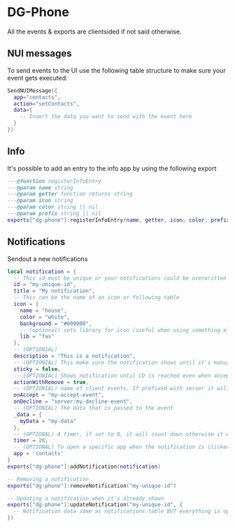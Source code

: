 # DG-Phone
All the events & exports are clientsided if not said otherwise.

## NUI messages
To send events to the UI use the following table structure to make sure your event gets executed:
```lua
SendNUIMessage({
  app="contacts",
  action="setContacts",
  data={
    -- Insert the data you want to send with the event here
  }
})
```

## Info
It's possible to add an entry to the info app by using the following export
```lua
---@function registerInfoEntry
---@param name string
---@param getter function returns string
---@param icon string
---@param color string || nil
---@param prefix string || nil
exports["dg-phone"]:registerInfoEntry(name, getter, icon, color, prefix)
```

## Notifications
Sendout a new notifications
```lua
local notification = {
  -- This id must be unique or your notifications could be overwritten
  id = "my-unique-id",
  title = "My notification",
  -- This can be the name of an icon or following table
  icon = {
    name = "house",
    color = "white",
    background = "#000000",
    -- (optional) sets library for icon (useful when using something else then fas)
    lib = "fas"
  },
  -- (OPTIONIAL)
  description = "This is a notification",
  -- (OPTIONIAL) This make sure the notification shows until it's manually removed
  sticky = false,
  -- (OPTIONIAL) Shows notification until CD is reached even when accepting/declining
  actionWithRemove = true,
  -- (OPTIONIAL) name of client events. If prefixed with server it will trigger a server event
  onAccept = "my-accept-event",
  onDecline = "server:my-decline-event",
  -- (OPTIONIAL) The data that is passed to the event
  _data = {
    myData = "my-data"
  },
  -- (OPTIONAL) A timer, if set to 0, it will count down otherwise it will count down and dispatch the decline event of given
  timer = 20,
  -- (OPTIONAL) To open a specific app when the notification is clicked set the name here
  app = 'contacts'
}
exports["dg-phone"]:addNotification(notification)

-- Removing a notification
exports["dg-phone"]:removeNotification("my-unique-id")

-- Updating a notification when it's already shown
exports["dg-phone"]:updateNotification("my-unique-id", {
  -- Notification data same as notifications table BUT everything is optional this you do only need to set the needed data
})
```